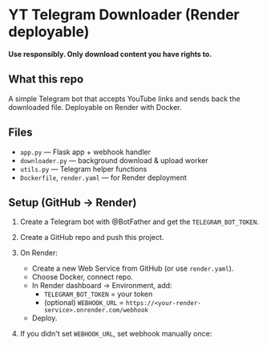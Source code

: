 # YT Telegram Downloader (Render deployable)

**Use responsibly. Only download content you have rights to.**

## What this repo
A simple Telegram bot that accepts YouTube links and sends back the downloaded file. Deployable on Render with Docker.

## Files
- `app.py` — Flask app + webhook handler
- `downloader.py` — background download & upload worker
- `utils.py` — Telegram helper functions
- `Dockerfile`, `render.yaml` — for Render deployment

## Setup (GitHub -> Render)
1. Create a Telegram bot with @BotFather and get the `TELEGRAM_BOT_TOKEN`.
2. Create a GitHub repo and push this project.
3. On Render:
   - Create a new Web Service from GitHub (or use `render.yaml`).
   - Choose Docker, connect repo.
   - In Render dashboard -> Environment, add:
     - `TELEGRAM_BOT_TOKEN` = your token
     - (optional) `WEBHOOK_URL` = `https://<your-render-service>.onrender.com/webhook`
   - Deploy.

4. If you didn't set `WEBHOOK_URL`, set webhook manually once:
